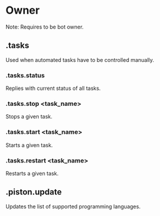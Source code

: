 # Owner

Note: Requires to be bot owner.

## .tasks

Used when automated tasks have to be controlled manually.

### .tasks.status

Replies with current status of all tasks.

### .tasks.stop \<task_name\>

Stops a given task.

### .tasks.start \<task_name\>

Starts a given task.

### .tasks.restart \<task_name\>

Restarts a given task.

## .piston.update

Updates the list of supported programming languages.

